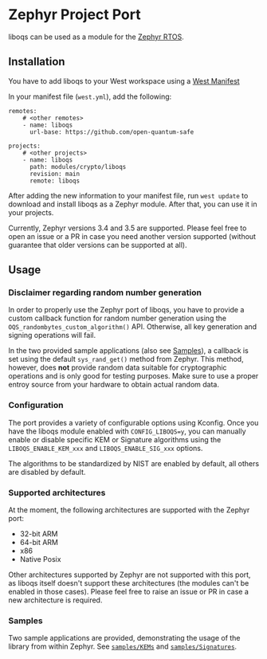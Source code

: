# Zephyr Project Port

liboqs can be used as a module for the [Zephyr RTOS](https://www.zephyrproject.org/). 

## Installation 

You have to add liboqs to your West workspace using a [West Manifest](https://docs.zephyrproject.org/latest/develop/west/manifest.html#west-manifests)

In your manifest file (`west.yml`), add the following:
```
remotes:
    # <other remotes>
    - name: liboqs
      url-base: https://github.com/open-quantum-safe

projects:
    # <other projects>
    - name: liboqs
      path: modules/crypto/liboqs
      revision: main
      remote: liboqs
```

After adding the new information to your manifest file, run `west update` to download and install liboqs as a Zephyr module. After that, you can use it in your projects.

Currently, Zephyr versions 3.4 and 3.5 are supported. Please feel free to open an issue or a PR in case you need another version supported (without guarantee that older versions can be supported at all).

## Usage

### Disclaimer regarding random number generation

In order to properly use the Zephyr port of liboqs, you have to provide a custom callback function for random number generation using the `OQS_randombytes_custom_algorithm()` API. Otherwise, all key generation and signing operations will fail.

In the two provided sample applications (also see [Samples](#Samples)), a callback is set using the default `sys_rand_get()` method from Zephyr. This method, however, does **not** provide random data suitable for cryptographic operations and is only good for testing purposes. Make sure to use a proper entroy source from your hardware to obtain actual random data.   

### Configuration

The port provides a variety of configurable options using Kconfig. Once you have the liboqs module enabled with `CONFIG_LIBOQS=y`, you can manually enable or disable specific KEM or Signature algorithms using the `LIBOQS_ENABLE_KEM_xxx` and `LIBOQS_ENABLE_SIG_xxx` options.

The algorithms to be standardized by NIST are enabled by default, all others are disabled by default.

### Supported architectures

At the moment, the following architectures are supported with the Zephyr port:
* 32-bit ARM
* 64-bit ARM
* x86
* Native Posix

Other architectures supported by Zephyr are not supported with this port, as liboqs itself doesn't support these architectures (the modules can't be enabled in those cases). Please feel free to raise an issue or PR in case a new architecture is required.

### Samples

Two sample applications are provided, demonstrating the usage of the library from within Zephyr. See [`samples/KEMs`](https://github.com/open-quantum-safe/liboqs/tree/main/zephyr/samples/Signatures) and [`samples/Signatures`](https://github.com/open-quantum-safe/liboqs/tree/main/zephyr/samples/KEMs).